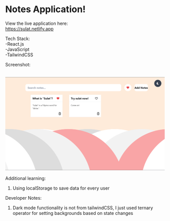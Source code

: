 # Notes Application!
View the live application here: </br>
https://sulat.netlify.app

Tech Stack: </br>
-React.js </br>
-JavaScript </br>
-TailwindCSS </br>

Screenshot: </br>
</br>

![SampleImage](./src/Images/screenshot1.png)


Additional learning:
1. Using localStorage to save data for every user

Developer Notes:
1. Dark mode functionality is not from tailwindCSS, I just used ternary operator for setting backgrounds based on state changes
